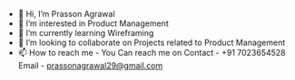 - 👋 Hi, I’m Prasson Agrawal
- 👀 I’m interested in Product Management
- 🌱 I’m currently learning Wireframing
- 💞️ I’m looking to collaborate on Projects related to Product Management
- 📫 How to reach me - You Can reach me on Contact - +91 7023654528 Email - prassonagrawal29@gmail.com
<!---
prassonagrawal29/prassonagrawal29 is a ✨ special ✨ repository because its `README.md` (this file) appears on your GitHub profile.
You can click the Preview link to take a look at your changes.
--->
